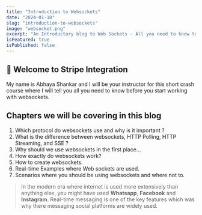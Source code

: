 ```yaml
---
title: "Introduction to Websockets"
date: "2024-01-18"
slug: "introduction-to-websockets"
image: "websocket.png"
excerpt: "An Introductory blog to Web Sockets - All you need to know to start working with web sockets."
isFeatured: true
isPublished: false
---
```


## 👋 Welcome to Stripe Integration

My name is Abhaya Shankar and I will be your instructor for this short crash course where I will tell you all you need to know before you start working with websockets.

## Chapters we will be covering in this blog

1. Which protocol do websockets use and why is it important ?
2. What is the difference between websockets, HTTP Polling, HTTP Streaming, and SSE ?
3. Why should we use websockets in the first place...
4. How exactly do websockets work?
5. How to create websockets.
6. Real-time Examples where Web sockets are used.
7. Scenarios where you should be using websockets and where not to.

> In the modern era where internet is used more extensively than anything else, you might have used **Whatsapp**, **Facebook** and **Instagram**. Real-time messaging is one of the key features which was why there messaging social platforms are widely used.

>

